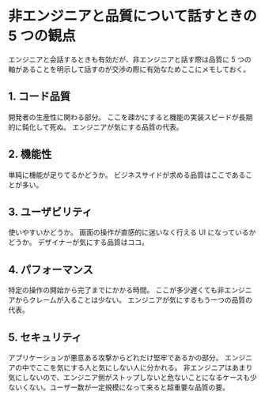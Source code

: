 # 非エンジニアと品質について話すときの 5 つの観点

エンジニアと会話するときも有効だが、非エンジニアと話す際は品質に 5 つの軸があることを明示して話すのが交渉の際に有効なためここにメモしておく。

## 1. コード品質

開発者の生産性に関わる部分。
ここを疎かにすると機能の実装スピードが長期的に鈍化して死ぬ。
エンジニアが気にする品質の代表。

## 2. 機能性

単純に機能が足りてるかどうか。
ビジネスサイドが求める品質はここであることが多い。

## 3. ユーザビリティ

使いやすいかどうか。
画面の操作が直感的に迷いなく行える UI になっているかどうか。
デザイナーが気にする品質はココ。

## 4. パフォーマンス

特定の操作の開始から完了までにかかる時間。
ここが多少遅くても非エンジニアからクレームが入ることは少ない。
エンジニアが気にするもう一つの品質の代表。

## 5. セキュリティ

アプリケーションが悪意ある攻撃からどれだけ堅牢であるかの部分。
エンジニアの中でここを気にする人と気にしない人に分かれる。
非エンジニアはあまり気にしないので、エンジニア側がストップしないと危ないことになるケースも少ないくない。ユーザー数が一定規模になって来ると超重要な品質の要。
